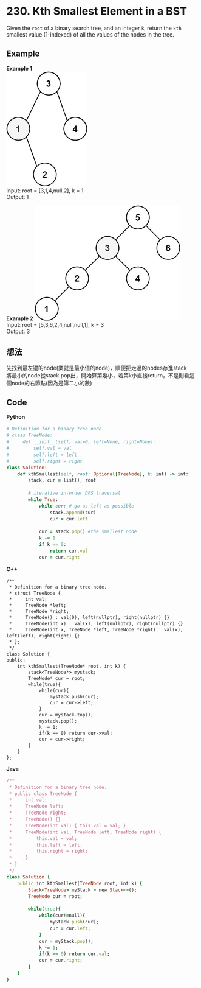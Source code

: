 # 230. Kth Smallest Element in a BST
Given the `root` of a binary search tree, and an integer `k`, return the `kth` smallest value (1-indexed) of all the values of the nodes in the tree.

 ## Example
**Example 1**  
![Image](https://github.com/Adalyne/Leetcode/blob/8a8115cb6ef205e932fff33755fda267f9709e10/Binary%20Search%20Tree/Image/kthtree1.jpg)  
Input: root = [3,1,4,null,2], k = 1  
Output: 1  

**Example 2**
![Image](https://github.com/Adalyne/Leetcode/blob/9e8f691c6d966d8d11ea7059a78a10d255416900/Binary%20Search%20Tree/Image/kthtree2.jpg)  
Input: root = [5,3,6,2,4,null,null,1], k = 3  
Output: 3  

## 想法
先找到最左邊的node(業就是最小值的node)，順便把走過的nodes存進stack  
將最小的node從stack pop出，開始算第幾小，若第k小直接return，不是則看這個node的右節點(因為是第二小的數)  

## Code
**Python**
```ruby
# Definition for a binary tree node.
# class TreeNode:
#     def __init__(self, val=0, left=None, right=None):
#         self.val = val
#         self.left = left
#         self.right = right
class Solution:
    def kthSmallest(self, root: Optional[TreeNode], k: int) -> int:
        stack, cur = list(), root

        # iterative in-order DFS traversal
        while True:
            while cur: # go as left as possible
                stack.append(cur)
                cur = cur.left
            
            cur = stack.pop() #the smallest node
            k -= 1
            if k == 0:
                return cur.val
            cur = cur.right
```
**C++**
```ruvy
/**
 * Definition for a binary tree node.
 * struct TreeNode {
 *     int val;
 *     TreeNode *left;
 *     TreeNode *right;
 *     TreeNode() : val(0), left(nullptr), right(nullptr) {}
 *     TreeNode(int x) : val(x), left(nullptr), right(nullptr) {}
 *     TreeNode(int x, TreeNode *left, TreeNode *right) : val(x), left(left), right(right) {}
 * };
 */
class Solution {
public:
    int kthSmallest(TreeNode* root, int k) {
        stack<TreeNode*> mystack;
        TreeNode* cur = root;
        while(true){
            while(cur){
                mystack.push(cur);
                cur = cur->left;
            }
            cur = mystack.top();
            mystack.pop();
            k -= 1;
            if(k == 0) return cur->val;
            cur = cur->right;
        }
    }
};
```
**Java**
```ruby
/**
 * Definition for a binary tree node.
 * public class TreeNode {
 *     int val;
 *     TreeNode left;
 *     TreeNode right;
 *     TreeNode() {}
 *     TreeNode(int val) { this.val = val; }
 *     TreeNode(int val, TreeNode left, TreeNode right) {
 *         this.val = val;
 *         this.left = left;
 *         this.right = right;
 *     }
 * }
 */
class Solution {
    public int kthSmallest(TreeNode root, int k) {
        Stack<TreeNode> myStack = new Stack<>();
        TreeNode cur = root;

        while(true){
            while(cur!=null){
                myStack.push(cur);
                cur = cur.left;
            }
            cur = myStack.pop();
            k -= 1;
            if(k == 0) return cur.val;
            cur = cur.right;
        }
    }
}
```
